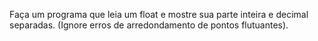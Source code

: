 Faça um programa que leia um float e mostre sua parte inteira e decimal separadas. (Ignore erros de arredondamento de pontos flutuantes). 